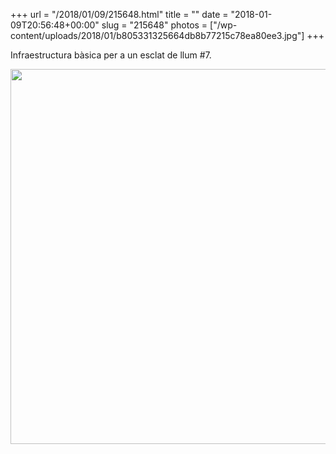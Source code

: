 +++
url = "/2018/01/09/215648.html"
title = ""
date = "2018-01-09T20:56:48+00:00"
slug = "215648"
photos = ["/wp-content/uploads/2018/01/b805331325664db8b77215c78ea80ee3.jpg"]
+++

Infraestructura bàsica per a un esclat de llum #7.

<img src="/wp-content/uploads/2018/01/b805331325664db8b77215c78ea80ee3.jpg" height="600" width="600">

